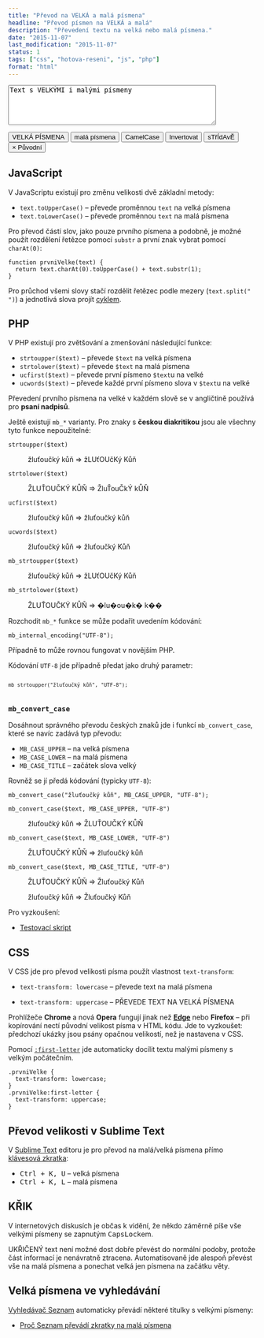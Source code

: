 ```yaml
---
title: "Převod na VELKÁ a malá písmena"
headline: "Převod písmen na VELKÁ a malá"
description: "Převedení textu na velká nebo malá písmena."
date: "2015-11-07"
last_modification: "2015-11-07"
status: 1
tags: ["css", "hotova-reseni", "js", "php"]
format: "html"
---
```


<div class="live no-source">
  <textarea cols="50" rows="5" id="prevod" onfocus="this.select()">Text s VELKÝMI i malými písmeny</textarea>
  
  <p>
    <button onclick="prevod.value = naVelka(prevod.value)">VELKÁ PÍSMENA</button>
    <button onclick="prevod.value = naMala(prevod.value)">malá písmena</button>
    <button onclick="prevod.value = camelCase(prevod.value)">CamelCase</button>
    <button onclick="prevod.value = invertovat(prevod.value)">Invertovat</button>
    <button onclick="prevod.value = stridave(prevod.value)">sTřÍdAvĚ</button>
    <button onclick="puvodni()">× Původní</button>
  </p>
</div>


<h2 id="js">JavaScript</h2>

<p>V JavaScriptu existují pro změnu velikosti dvě základní metody:</p>

<ul>
  <li><code>text.toUpperCase()</code> – převede proměnnou <code>text</code> na velká písmena</li>
  <li><code>text.toLowerCase()</code> – převede proměnnou <code>text</code> na malá písmena</li>
</ul>


<p>Pro převod částí slov, jako pouze prvního písmena a podobně, je možné použít rozdělení řetězce pomocí <code>substr</code> a první znak vybrat pomocí <code>charAt(0)</code>:</p>



<pre><code>function prvniVelke(text) {
  return text.charAt(0).toUpperCase() + text.substr(1);
}</code></pre>



<p>Pro průchod všemi slovy stačí rozdělit řetězec podle mezery (<code>text.split(" ")</code>) a jednotlivá slova projít <a href="/js-cykly">cyklem</a>.</p>




<h2 id="php">PHP</h2>

<p>V PHP existují pro zvětšování a zmenšování následující funkce:</p>

<ul>
  <li><code>strtoupper($text)</code> – převede <code>$text</code> na velká písmena</li>
  <li><code>strtolower($text)</code> – převede <code>$text</code> na malá písmena</li>
  <li><code>ucfirst($text)</code> – převede první písmeno <code>$text</code>u na velké</li>
  <li><code>ucwords($text)</code> – převede každé první písmeno slova v <code>$text</code>u na velké</li>
</ul>

<p>Převedení prvního písmena na velké v každém slově se v angličtině používá pro <b>psaní nadpisů</b>.</p>

<p>Ještě existují <code>mb_*</code> varianty. Pro znaky s <b>českou diakritikou</b> jsou ale všechny tyto funkce nepoužitelné:</p>


<div class="live no-source">
<meta charset=utf-8>

<dl>
	<dt>
		<code>strtoupper($text)</code>
	</dt>
	<dd>
		<p>žluťoučký kůň => žLUťOUčKý Kůň</p>
	</dd>
	<dt>
		<code>strtolower($text)</code>
	</dt>
	<dd>
		<p>ŽLUŤOUČKÝ KŮŇ => ŽluŤouČkÝ kŮŇ</p>
	</dd>
	<dt>
		<code>ucfirst($text)</code>
	</dt>
	<dd>
		<p>žluťoučký kůň => žluťoučký kůň</p>
	</dd>
	<dt>
		<code>ucwords($text)</code>
	</dt>
	<dd>
		<p>žluťoučký kůň => žluťoučký Kůň</p>
	</dd>
	<dt>
		<code>mb_strtoupper($text)</code>
	</dt>
	<dd>
		<p>žluťoučký kůň => žLUťOUčKý Kůň</p>
	</dd>
	<dt>
		<code>mb_strtolower($text)</code>
	</dt>
	<dd>
		<p>ŽLUŤOUČKÝ KŮŇ => �lu�ou�k� k��</p>
	</dd>					
</dl>  
</div>

<p>Rozchodit <code>mb_*</code> funkce se může podařit uvedením kódování:</p>

<pre><code>mb_internal_encoding("UTF-8");</code></pre>

<p>Případně to může rovnou fungovat v novějším PHP.</p>

<p>Kódování <code>UTF-8</code> jde případně předat jako druhý parametr:</p>

<pre><code><pre><code>mb_strtoupper("žluťoučký kůň", "UTF-8");</code></pre></code></pre>



<h3 id="mb_convert_case"><code>mb_convert_case</code></h3>

<p>Dosáhnout správného převodu českých znaků jde i funkcí <code>mb_convert_case</code>, které se navíc zadává typ převodu:</p>

<ul>
  <li><code>MB_CASE_UPPER</code> – na velká písmena</li>
  <li><code>MB_CASE_LOWER</code> – na malá písmena</li>
  <li><code>MB_CASE_TITLE</code> – začátek slova velký</li>
</ul>


<p>Rovněž se jí předá kódování (typicky <code>UTF-8</code>):</p>

<pre><code>mb_convert_case("žluťoučký kůň", MB_CASE_UPPER, "UTF-8");</code></pre>

<div class="live no-source">
<dl>
	<dt>
		<code>mb_convert_case($text, MB_CASE_UPPER, "UTF-8")</code>
	</dt>
	<dd>
		<p>žluťoučký kůň => ŽLUŤOUČKÝ KŮŇ</p>
	</dd>	
	<dt>
		<code>mb_convert_case($text, MB_CASE_LOWER, "UTF-8")</code>
	</dt>
	<dd>
		<p>ŽLUŤOUČKÝ KŮŇ => žluťoučký kůň</p>
	</dd>	
	<dt>
		<code>mb_convert_case($text, MB_CASE_TITLE, "UTF-8")</code>
	</dt>
	<dd>
		<p>ŽLUŤOUČKÝ KŮŇ => Žluťoučký Kůň</p>
		<p>žluťoučký kůň => Žluťoučký Kůň</p>
	</dd>  
</dl>
</div>

<p>Pro vyzkoušení:</p>

<div class="external-content">
  <ul>
    <li><a href="https://gist.github.com/Jahoda/114b1c65967807681b2d">Testovací skript</a></li>
  </ul>
</div>


<h2 id="css">CSS</h2>

<p>V CSS jde pro převod velikosti písma použít vlastnost <code>text-transform</code>:</p>

<ul>
  <li><p><code>text-transform: lowercase</code> – <span class="live" style="text-transform: lowercase">PŘEVEDE TEXT NA MALÁ PÍSMENA</span></p></li>
  <li><p><code>text-transform: uppercase</code> – <span class="live" style="text-transform: uppercase">převede text na velká písmena</span></p></li>
</ul>

<p>Prohlížeče <b>Chrome</b> a nová <b>Opera</b> fungují jinak než <a href="/microsoft-edge"><b>Edge</b></a> nebo <b>Firefox</b> – při kopírování nectí původní velikost písma v HTML kódu. Jde to vyzkoušet: předchozí ukázky jsou psány opačnou velikostí, než je nastavena v CSS.</p>


<p>Pomocí <a href="/first-letter"><code>:first-letter</code></a> jde automaticky docílit textu malými písmeny s velkým počátečním.</p>

<pre><code>.prvniVelke {
  text-transform: lowercase;
}
.prvniVelke:first-letter {
  text-transform: uppercase;
}</code></pre>


<h2 id="st">Převod velikosti v Sublime Text</h2>

<p>V <a href="/st">Sublime Text</a> editoru je pro převod na malá/velká písmena přímo <a href="/sublime-text-zkratky#velka-mala">klávesová zkratka</a>:</p>

<ul>
  <li><kbd>Ctrl + K, U</kbd> – velká písmena</li>
  <li><kbd>Ctrl + K, L</kbd> – malá písmena</li>
</ul>


<h2 id="krik">KŘIK</h2>

<p>V internetových diskusích je občas k vidění, že někdo záměrně píše vše velkými písmeny se zapnutým <kbd>CapsLock</kbd>em.</p>

<p>UKŘIČENÝ text není možné dost dobře převést do normální podoby, protože část informací je nenávratně ztracena. Automatisovaně jde alespoň převést vše na malá písmena a ponechat velká jen písmena na začátku věty.</p>


<h2 id="seo">Velká písmena ve vyhledávání</h2>

<p><a href="/seznam">Vyhledávač Seznam</a> automaticky převádí některé titulky s velkými písmeny:</p>

<div class="internal-content">
<ul>
  <li><a href="/seznam-velka-pismena">Proč Seznam převádí zkratky na malá písmena</a></li>
</ul>  
</div>


<script>
  function naVelka(text) {
    return text.toUpperCase();
  }
  function naMala(text) {
    return text.toLowerCase();
  }  
  
  function prvniVelke(text) {
    return text.charAt(0).toUpperCase() + text.substr(1).toLowerCase();
  }
  
  function camelCase(text) {    
    var slova = text.split(" ");
    var vysledek = "";
    for (var i = 0; i < slova.length; i++) {
        vysledek += prvniVelke(slova[i]);
    }
    return vysledek;
  }  
  
  function stridave(text) {
    var vysledek = "";
    for (var i = 0; i < text.length; i++) {
      var pismeno = text.substr(i, 1);
      vysledek += (i % 2) ? naMala(pismeno) : naVelka(pismeno);
    }
    return vysledek;
  }
  
  function invertovat(text) {
    var vysledek = "";
    for (var i = 0; i < text.length; i++) {
        var pismeno = text.substr(i, 1);
        vysledek += (pismeno == pismeno.toUpperCase()) ? naMala(pismeno) : naVelka(pismeno);
    }
    return vysledek;
  }    
  
  var original = prevod.value;
  function puvodni() {
    prevod.value = original;
  }
  prevod.onpaste = prevod.onblur = function() {
    setTimeout(function() {
      original = prevod.value;
    });
  }
</script>